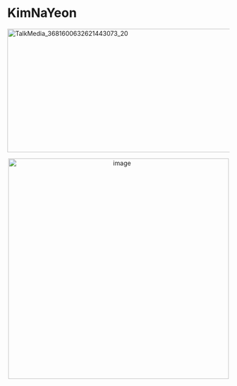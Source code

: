 # KimNaYeon

<img width="1564" height="280" alt="TalkMedia_3681600632621443073_20" src="https://github.com/user-attachments/assets/f0298559-0750-42ee-ade0-8490d16dda83" />

<p align="center">
  <img width="500" alt="image" src="https://github.com/user-attachments/assets/26b67a49-0af9-4892-9079-eabebe09e9e6" />
</p>
